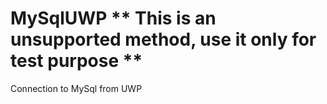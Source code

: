 # MySqlUWP ** This is an unsupported method, use it only for test purpose **
Connection to MySql from UWP
